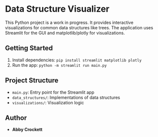 # Data Structure Visualizer

This Python project is a work in progress. It provides interactive visualizations for common data structures like trees. The application uses Streamlit for the GUI and matplotlib/plotly for visualizations.

## Getting Started

1. Install dependencies:
   ```pip install streamlit matplotlib plotly```
2. Run the app:
   ```python -m streamlit run main.py```

## Project Structure

- `main.py`: Entry point for the Streamlit app
- `data_structures/`: Implementations of data structures
- `visualizations/`: Visualization logic

## Author

- **Abby Crockett**
